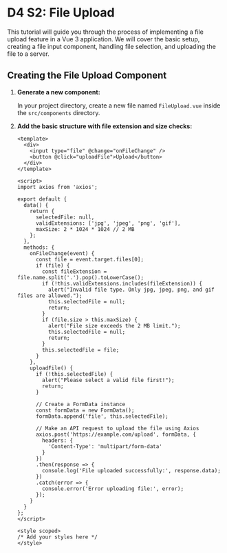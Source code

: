 # D4 S2: File Upload

This tutorial will guide you through the process of implementing a file upload feature in a Vue 3 application. We will cover the basic setup, creating a file input component, handling file selection, and uploading the file to a server.

## Creating the File Upload Component

1. **Generate a new component:**

    In your project directory, create a new file named `FileUpload.vue` inside the `src/components` directory.

2. **Add the basic structure with file extension and size checks:**

    ```vue
    <template>
      <div>
        <input type="file" @change="onFileChange" />
        <button @click="uploadFile">Upload</button>
      </div>
    </template>

    <script>
    import axios from 'axios';

    export default {
      data() {
        return {
          selectedFile: null,
          validExtensions: ['jpg', 'jpeg', 'png', 'gif'],
          maxSize: 2 * 1024 * 1024 // 2 MB
        };
      },
      methods: {
        onFileChange(event) {
          const file = event.target.files[0];
          if (file) {
            const fileExtension = file.name.split('.').pop().toLowerCase();
            if (!this.validExtensions.includes(fileExtension)) {
              alert("Invalid file type. Only jpg, jpeg, png, and gif files are allowed.");
              this.selectedFile = null;
              return;
            }
            if (file.size > this.maxSize) {
              alert("File size exceeds the 2 MB limit.");
              this.selectedFile = null;
              return;
            }
            this.selectedFile = file;
          }
        },
        uploadFile() {
          if (!this.selectedFile) {
            alert("Please select a valid file first!");
            return;
          }

          // Create a FormData instance
          const formData = new FormData();
          formData.append('file', this.selectedFile);

          // Make an API request to upload the file using Axios
          axios.post('https://example.com/upload', formData, {
            headers: {
              'Content-Type': 'multipart/form-data'
            }
          })
          .then(response => {
            console.log('File uploaded successfully:', response.data);
          })
          .catch(error => {
            console.error('Error uploading file:', error);
          });
        }
      }
    };
    </script>

    <style scoped>
    /* Add your styles here */
    </style>
    ```

